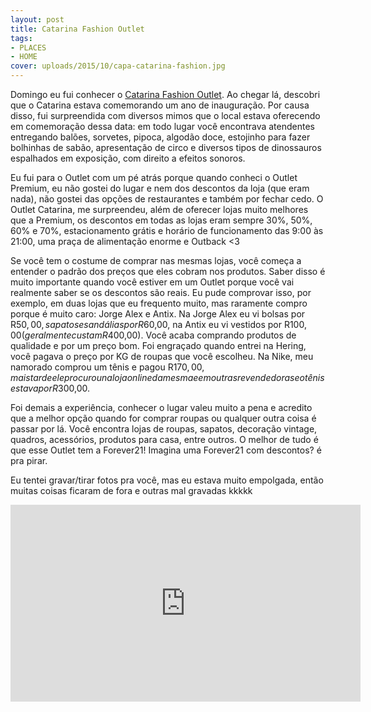 ```yaml
---
layout: post
title: Catarina Fashion Outlet
tags:
- PLACES
- HOME
cover: uploads/2015/10/capa-catarina-fashion.jpg
---
```


Domingo eu fui conhecer o <a href="http://catarinaoutlet.com.br/">Catarina Fashion Outlet</a>. Ao chegar lá, descobri que o Catarina estava comemorando um ano de inauguração. Por causa disso, fui surpreendida com diversos mimos que o local estava oferecendo em comemoração dessa data: em todo lugar você encontrava atendentes entregando balões, sorvetes, pipoca, algodão doce, estojinho para fazer bolhinhas de sabão, apresentação de circo e diversos tipos de dinossauros espalhados em exposição, com direito a efeitos sonoros.

Eu fui para o Outlet com um pé atrás porque quando conheci o Outlet Premium, eu não gostei do lugar e nem dos descontos da loja (que eram nada), não gostei das opções de restaurantes e também por fechar cedo. O Outlet Catarina, me surpreendeu, além de oferecer lojas muito melhores que a Premium, os descontos em todas as lojas eram sempre 30%, 50%, 60% e 70%, estacionamento grátis e horário de funcionamento das 9:00 às 21:00, uma praça de alimentação enorme e Outback <3

Se você tem o costume de comprar nas mesmas lojas, você começa a entender o padrão dos preços que eles cobram nos produtos. Saber disso é muito importante quando você estiver em um Outlet porque você vai realmente saber se os descontos são reais. Eu pude comprovar isso, por exemplo, em duas lojas que eu frequento muito, mas raramente compro porque é muito caro: Jorge Alex e Antix. Na Jorge Alex eu vi bolsas por R$50,00, sapatos e sandálias por R$60,00, na Antix eu vi vestidos por R$100,00 (geralmente custam R$400,00). Você acaba comprando produtos de qualidade e por um preço bom. Foi engraçado quando entrei na Hering, você pagava o preço por KG de roupas que você escolheu. Na Nike, meu namorado comprou um tênis e pagou R$170,00, mais tarde ele procurou na loja online da mesma e em outras revendedoras e o tênis estava por R$300,00.

Foi demais a experiência, conhecer o lugar valeu muito a pena e acredito que a melhor opção quando for comprar roupas ou qualquer outra coisa é passar por lá. Você encontra lojas de roupas, sapatos, decoração vintage, quadros, acessórios, produtos para casa, entre outros. O melhor de tudo é que esse Outlet tem a Forever21! Imagina uma Forever21 com descontos? é pra pirar.

Eu tentei gravar/tirar fotos pra você, mas eu estava muito empolgada, então muitas coisas ficaram de fora e outras mal gravadas kkkkk

<iframe width="560" height="315" src="https://www.youtube.com/embed/gECwUxH4i1c" frameborder="0" allowfullscreen></iframe>
